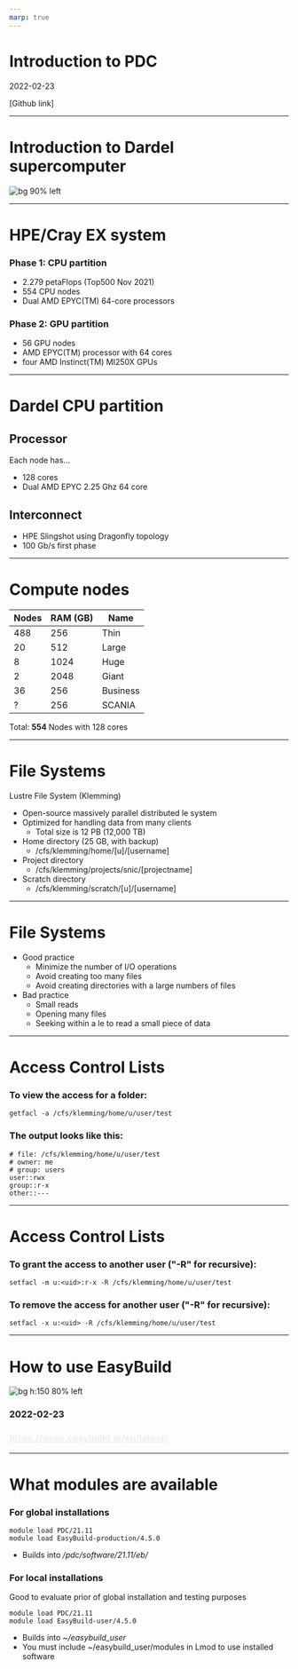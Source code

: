 ```yaml
---
marp: true
---
```


# <!--fit--> Introduction to PDC

2022-02-23

[Github link]

<style scoped>a { color: #eee; }</style>

<!-- This is presenter note. You can write down notes through HTML comment. -->

---

<!-- paginate: true -->

# Introduction to Dardel supercomputer
![bg 90% left](https://www.pdc.kth.se/polopoly_fs/1.1053343.1614296818!/image/3D%20marketing%201%20row%20cropped%201000pW%20300ppi.jpg)

---

# HPE/Cray EX system

### Phase 1: CPU partition

* 2.279 petaFlops (Top500 Nov 2021)
* 554 CPU nodes
* Dual AMD EPYC(TM) 64-core processors

### Phase 2: GPU partition

* 56 GPU nodes
* AMD EPYC(TM) processor with 64 cores
* four AMD Instinct(TM) MI250X GPUs

---

# Dardel CPU partition

## Processor

Each node has...

* 128 cores
* Dual AMD EPYC 2.25 Ghz 64 core

## Interconnect

* HPE Slingshot using Dragonfly topology
* 100 Gb/s first phase

---

# Compute nodes

| Nodes | RAM (GB) | Name |
| --- | --- | --- |
| 488 | 256 | Thin |
| 20 | 512 | Large |
| 8 | 1024 | Huge |
| 2 | 2048 | Giant |
| 36 | 256 | Business |
| ? | 256 | SCANIA |

Total: **554** Nodes with 128 cores

---

# File Systems

Lustre File System (Klemming)

* Open-source massively parallel distributed le system
* Optimized for handling data from many clients
  - Total size is 12 PB (12,000 TB)
* Home directory (25 GB, with backup)
  - /cfs/klemming/home/[u]/[username]
* Project directory
  - /cfs/klemming/projects/snic/[projectname]
* Scratch directory
  - /cfs/klemming/scratch/[u]/[username]

---

# File Systems

* Good practice
  - Minimize the number of I/O operations
  - Avoid creating too many files
  - Avoid creating directories with a large numbers of files
* Bad practice
  - Small reads
  - Opening many files
  - Seeking within a le to read a small piece of data

---

# Access Control Lists

### To view the access for a folder:
```
getfacl -a /cfs/klemming/home/u/user/test
```
### The output looks like this:
```
# file: /cfs/klemming/home/u/user/test
# owner: me
# group: users
user::rwx
group::r-x
other::---
```

---

# Access Control Lists

### To grant the access to another user ("-R" for recursive):
```
setfacl -m u:<uid>:r-x -R /cfs/klemming/home/u/user/test
```
### To remove the access for another user ("-R" for recursive):
```
setfacl -x u:<uid> -R /cfs/klemming/home/u/user/test
```

---

# How to use EasyBuild
![bg h:150 80% left](https://docs.easybuild.io/en/latest/_static/easybuild_logo_alpha.png)
### 2022-02-23

### https://docs.easybuild.io/en/latest/

---

# What modules are available

### For global installations
```
module load PDC/21.11
module load EasyBuild-production/4.5.0
```
* Builds into */pdc/software/21.11/eb/*

### For local installations
Good to evaluate prior of global installation and testing purposes
```
module load PDC/21.11
module load EasyBuild-user/4.5.0
```
* Builds into *~/easybuild_user*
* You must include ~/easybuild_user/modules in Lmod to use installed software
